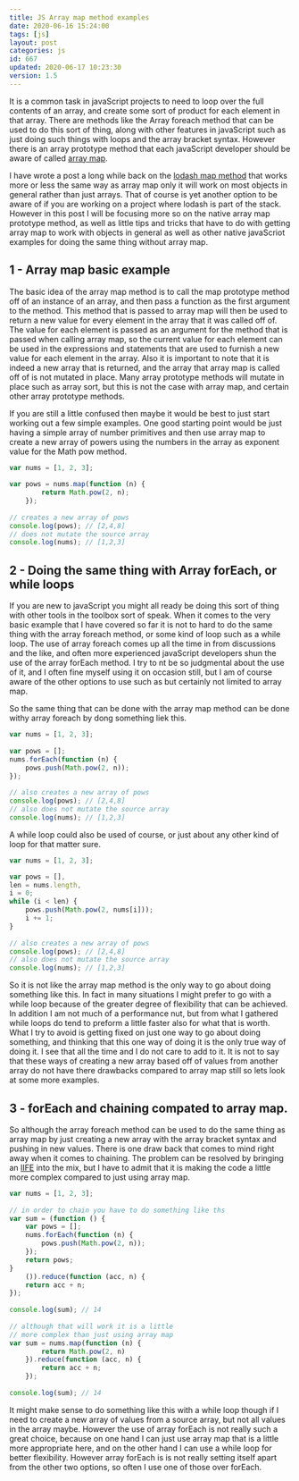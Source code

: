 ```yaml
---
title: JS Array map method examples
date: 2020-06-16 15:24:00
tags: [js]
layout: post
categories: js
id: 667
updated: 2020-06-17 10:23:30
version: 1.5
---
```


It is a common task in javaScript projects to need to loop over the full contents of an array, and create some sort of product for each element in that array. There are methods like the Array foreach method that can be used to do this sort of thing, along with other features in javaScript such as just doing such things with loops and the array bracket syntax. However there is an array prototype method that each javaScript developer should be aware of called [array map](https://developer.mozilla.org/en-US/docs/Web/JavaScript/Reference/Global_Objects/Array/map).

I have wrote a post a long while back on the [lodash map method](/2018/02/02/lodash_map/) that works more or less the same way as array map only it will work on most objects in general rather than just arrays. That of course is yet another option to be aware of if you are working on a project where lodash is part of the stack. However in this post I will be focusing more so on the native array map prototype method, as well as little tips and tricks that have to do with getting array map to work with objects in general as well as other native javaScriot examples for doing the same thing without array map.

<!-- more -->

## 1 - Array map basic example

The basic idea of the array map method is to call the map prototype method off of an instance of an array, and then pass a function as the first argument to the method. This method that is passed to array map will then be used to return a new value for every element in the array that it was called off of. The value for each element is passed as an argument for the method that is passed when calling array map, so the current value for each element can be used in the expressions and statements that are used to furnish a new value for each element in the array. Also it is important to note that it is indeed a new array that is returned, and the array that array map is called off of is not mutated in place. Many array prototype methods will mutate in place such as array sort, but this is not the case with array map, and certain other array prototype methods.

If you are still a little confused then maybe it would be best to just start working out a few simple examples. One good starting point would be just having a simple array of number primitives and then use array map to create a new array of powers using the numbers in the array as exponent value for the Math pow method.

```js
var nums = [1, 2, 3];
 
var pows = nums.map(function (n) {
        return Math.pow(2, n);
    });
 
// creates a new array of pows
console.log(pows); // [2,4,8]
// does not mutate the source array
console.log(nums); // [1,2,3]
```


## 2 - Doing the same thing with Array forEach, or while loops

If you are new to javaScript you might all ready be doing this sort of thing with other tools in the toolbox sort of speak. When it comes to the very basic example that I have covered so far it is not to hard to do the same thing with the array foreach method, or some kind of loop such as a while loop. The use of array foreach comes up all the time in from discussions and the like, and often more experienced javaScript developers shun the use of the array forEach method. I try to nt be so judgmental about the use of it, and I often fine myself using it on occasion still, but I am of course aware of the other options to use such as but certainly not limited to array map.

So the same thing that can be done with the array map method can be done withy array foreach by dong something liek this.

```js
var nums = [1, 2, 3];
 
var pows = [];
nums.forEach(function (n) {
    pows.push(Math.pow(2, n));
});
 
// also creates a new array of pows
console.log(pows); // [2,4,8]
// also does not mutate the source array
console.log(nums); // [1,2,3]
```

A while loop could also be used of course, or just about any other kind of loop for that matter sure.

```js
var nums = [1, 2, 3];

var pows = [],
len = nums.length,
i = 0;
while (i < len) {
    pows.push(Math.pow(2, nums[i]));
    i += 1;
}
 
// also creates a new array of pows
console.log(pows); // [2,4,8]
// also does not mutate the source array
console.log(nums); // [1,2,3]
```

So it is not like the array map method is the only way to go about doing something like this. In fact in many situations I might prefer to go with a while loop because of the greater degree of flexibility that can be achieved. In addition I am not much of a performance nut, but from what I gathered while loops do tend to preform a little faster also for what that is worth. What I try to avoid is getting fixed on just one way to go about doing something, and thinking that this one way of doing it is the only true way of doing it. I see that all the time and I do not care to add to it. It is not to say that these ways of creating a new array based off of values from another array do not have there drawbacks compared to array map still so lets look at some more examples.

## 3 - forEach and chaining compated to array map.

So although the array foreach method can be used to do the same thing as array map by just creating a new array with the array bracket syntax and pushing in new values. There is one draw back that comes to mind right away when it comes to chaining. The problem can be resolved by bringing an [IIFE](/2020/02/04/js-iife/) into the mix, but I have to admit that it is making the code a little more complex compared to just using array map.

```js
var nums = [1, 2, 3];
 
// in order to chain you have to do something like ths
var sum = (function () {
    var pows = [];
    nums.forEach(function (n) {
        pows.push(Math.pow(2, n));
    });
    return pows;
}
    ()).reduce(function (acc, n) {
    return acc + n;
});
 
console.log(sum); // 14
 
// although that will work it is a little
// more complex than just using array map
var sum = nums.map(function (n) {
        return Math.pow(2, n)
    }).reduce(function (acc, n) {
        return acc + n;
    });
 
console.log(sum); // 14
```

It might make sense to do something like this with a while loop though if I need to create a new array of values from a source array, but not all values in the array maybe. However the use of array forEach is not really such a great choice, because on one hand I can just use array map that is a little more appropriate here, and on the other hand I can use a while loop for better flexibility. However array forEach is is not really setting itself apart from the other two options, so often I use one of those over forEach.